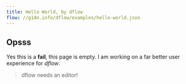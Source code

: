 ```yaml
---
title: Hello World, by dflow
flow: //g14n.info/dflow/examples/hello-world.json
---
```


## Opsss

Yes this is a **fail**, this page is empty. I am working on a far better user experience for *dflow*.

> dflow needs an editor!

